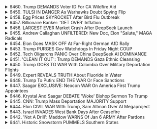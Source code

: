 <details>
<summary>6460. Trump DEMANDS Voter ID For CA Wildfire Aid</summary><br>

<a href="https://www.youtube.com/watch?v=nAo0NxHGMbg" target="_blank">
    <img src="https://img.youtube.com/vi/nAo0NxHGMbg/maxresdefault.jpg" 
        alt="[Youtube]" width="200">
</a>

# Trump DEMANDS Voter ID For CA Wildfire Aid


</details>

<details>
<summary>6459. TULSI IN DANGER As Warhawks Doubt Spying Flip</summary><br>

<a href="https://www.youtube.com/watch?v=I0ZUdUN52ko" target="_blank">
    <img src="https://img.youtube.com/vi/I0ZUdUN52ko/maxresdefault.jpg" 
        alt="[Youtube]" width="200">
</a>

# TULSI IN DANGER As Warhawks Doubt Spying Flip


</details>

<details>
<summary>6458. Egg Prices SKYROCKET After Bird Flu Outbreak</summary><br>

<a href="https://www.youtube.com/watch?v=HCfNb7diZco" target="_blank">
    <img src="https://img.youtube.com/vi/HCfNb7diZco/maxresdefault.jpg" 
        alt="[Youtube]" width="200">
</a>

# Egg Prices SKYROCKET After Bird Flu Outbreak


</details>

<details>
<summary>6457. Billionaire Banker: 'GET OVER' Inflation</summary><br>

<a href="https://www.youtube.com/watch?v=W_Ghvznfp_Q" target="_blank">
    <img src="https://img.youtube.com/vi/W_Ghvznfp_Q/maxresdefault.jpg" 
        alt="[Youtube]" width="200">
</a>

# Billionaire Banker: 'GET OVER' Inflation


</details>

<details>
<summary>6456. LARGEST EVER Market Crash After DeepSeek Launch</summary><br>

<a href="https://www.youtube.com/watch?v=E2chOknNKJY" target="_blank">
    <img src="https://img.youtube.com/vi/E2chOknNKJY/maxresdefault.jpg" 
        alt="[Youtube]" width="200">
</a>

# LARGEST EVER Market Crash After DeepSeek Launch


</details>

<details>
<summary>6455. Andrew Callaghan UNFILTERED: New Doc, Elon "Salute," MAGA Radicals</summary><br>

<a href="https://www.youtube.com/watch?v=dvRUY3f2UN0" target="_blank">
    <img src="https://img.youtube.com/vi/dvRUY3f2UN0/maxresdefault.jpg" 
        alt="[Youtube]" width="200">
</a>

# Andrew Callaghan UNFILTERED: New Doc, Elon "Salute," MAGA Radicals


</details>

<details>
<summary>6454. Elon Goes MASK OFF At Far-Right German AfD Rally</summary><br>

<a href="https://www.youtube.com/watch?v=Im94wQKwxvI" target="_blank">
    <img src="https://img.youtube.com/vi/Im94wQKwxvI/maxresdefault.jpg" 
        alt="[Youtube]" width="200">
</a>

# Elon Goes MASK OFF At Far-Right German AfD Rally


</details>

<details>
<summary>6453. Trump PURGES Gov Watchdogs In Friday Night COUP</summary><br>

<a href="https://www.youtube.com/watch?v=1Poj31MoWmw" target="_blank">
    <img src="https://img.youtube.com/vi/1Poj31MoWmw/maxresdefault.jpg" 
        alt="[Youtube]" width="200">
</a>

# Trump PURGES Gov Watchdogs In Friday Night COUP


</details>

<details>
<summary>6452. Tech Oligarchs PANIC Over China DeepSeek AI DOMINANCE</summary><br>

<a href="https://www.youtube.com/watch?v=quILe6WoLgs" target="_blank">
    <img src="https://img.youtube.com/vi/quILe6WoLgs/maxresdefault.jpg" 
        alt="[Youtube]" width="200">
</a>

# Tech Oligarchs PANIC Over China DeepSeek AI DOMINANCE


</details>

<details>
<summary>6451. 'CLEAN IT OUT': Trump DEMANDS Gaza Ethnic Cleansing</summary><br>

<a href="https://www.youtube.com/watch?v=7N0NkMc56-4" target="_blank">
    <img src="https://img.youtube.com/vi/7N0NkMc56-4/maxresdefault.jpg" 
        alt="[Youtube]" width="200">
</a>

# 'CLEAN IT OUT': Trump DEMANDS Gaza Ethnic Cleansing


</details>

<details>
<summary>6450. Trump GOES TO WAR With Colombia Over Military Deportation Flights</summary><br>

<a href="https://www.youtube.com/watch?v=5SYpwTLXqbc" target="_blank">
    <img src="https://img.youtube.com/vi/5SYpwTLXqbc/maxresdefault.jpg" 
        alt="[Youtube]" width="200">
</a>

# Trump GOES TO WAR With Colombia Over Military Deportation Flights


</details>

<details>
<summary>6449. Expert REVEALS TRUTH About Fluoride in Water</summary><br>

<a href="https://www.youtube.com/watch?v=fGIHLIRtNeU" target="_blank">
    <img src="https://img.youtube.com/vi/fGIHLIRtNeU/maxresdefault.jpg" 
        alt="[Youtube]" width="200">
</a>

# Expert REVEALS TRUTH About Fluoride in Water


</details>

<details>
<summary>6448. Trump To Putin: END THE WAR Or Face Sanctions</summary><br>

<a href="https://www.youtube.com/watch?v=sMsBGqNAvgA" target="_blank">
    <img src="https://img.youtube.com/vi/sMsBGqNAvgA/maxresdefault.jpg" 
        alt="[Youtube]" width="200">
</a>

# Trump To Putin: END THE WAR Or Face Sanctions


</details>

<details>
<summary>6447. Saagar EXCLUSIVE: Neocon WAR On America First Trump Appointees</summary><br>

<a href="https://www.youtube.com/watch?v=BnLeYj-m28I" target="_blank">
    <img src="https://img.youtube.com/vi/BnLeYj-m28I/maxresdefault.jpg" 
        alt="[Youtube]" width="200">
</a>

# Saagar EXCLUSIVE: Neocon WAR On America First Trump Appointees


</details>

<details>
<summary>6446. Krystal And Saagar DEBATE 'Woke' Bishop Sermon To Trump</summary><br>

<a href="https://www.youtube.com/watch?v=fcLqYwo4Z4o" target="_blank">
    <img src="https://img.youtube.com/vi/fcLqYwo4Z4o/maxresdefault.jpg" 
        alt="[Youtube]" width="200">
</a>

# Krystal And Saagar DEBATE 'Woke' Bishop Sermon To Trump


</details>

<details>
<summary>6445. CNN: Trump Mass Deportation MAJORITY Support</summary><br>

<a href="https://www.youtube.com/watch?v=wj30psC_xWo" target="_blank">
    <img src="https://img.youtube.com/vi/wj30psC_xWo/maxresdefault.jpg" 
        alt="[Youtube]" width="200">
</a>

# CNN: Trump Mass Deportation MAJORITY Support


</details>

<details>
<summary>6444. Elon CIVIL WAR WIth Trump, Sam Altman Over AI Megaproject</summary><br>

<a href="https://www.youtube.com/watch?v=mcDejkj1tYU" target="_blank">
    <img src="https://img.youtube.com/vi/mcDejkj1tYU/maxresdefault.jpg" 
        alt="[Youtube]" width="200">
</a>

# Elon CIVIL WAR WIth Trump, Sam Altman Over AI Megaproject


</details>

<details>
<summary>6443. Israel INVADES West Bank Days After Ceasefire</summary><br>

<a href="https://www.youtube.com/watch?v=Gfhf_rM7K0o" target="_blank">
    <img src="https://img.youtube.com/vi/Gfhf_rM7K0o/maxresdefault.jpg" 
        alt="[Youtube]" width="200">
</a>

# Israel INVADES West Bank Days After Ceasefire


</details>

<details>
<summary>6442. 'Not A Drill': Maddow WARNS Of Jan 6 ARMY After Pardons</summary><br>

<a href="https://www.youtube.com/watch?v=uS_x59Bu_IY" target="_blank">
    <img src="https://img.youtube.com/vi/uS_x59Bu_IY/maxresdefault.jpg" 
        alt="[Youtube]" width="200">
</a>

# 'Not A Drill': Maddow WARNS Of Jan 6 ARMY After Pardons


</details>

<details>
<summary>6441. Historic Snowstorm PUMMELS Southern States</summary><br>

<a href="https://www.youtube.com/watch?v=vAm4DVWmL08" target="_blank">
    <img src="https://img.youtube.com/vi/vAm4DVWmL08/maxresdefault.jpg" 
        alt="[Youtube]" width="200">
</a>

# Historic Snowstorm PUMMELS Southern States


</details>

